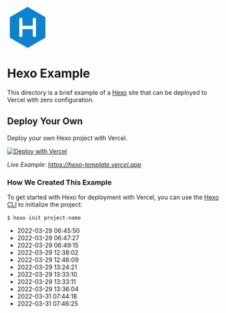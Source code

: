 ![Hexo Logo](https://github.com/vercel/vercel/blob/main/packages/frameworks/logos/hexo.svg)

# Hexo Example

This directory is a brief example of a [Hexo](https://hexo.io/) site that can be deployed to Vercel with zero configuration.

## Deploy Your Own

Deploy your own Hexo project with Vercel.

[![Deploy with Vercel](https://vercel.com/button)](https://vercel.com/new/clone?repository-url=https://github.com/vercel/vercel/tree/main/examples/hexo&template=hexo)

_Live Example: https://hexo-template.vercel.app_

### How We Created This Example

To get started with Hexo for deployment with Vercel, you can use the [Hexo CLI](https://hexo.io/docs/index.html#Installation) to initialize the project:

```shell
$ hexo init project-name
```

* 2022-03-29 06:45:50
* 2022-03-29 06:47:27
* 2022-03-29 06:49:15
* 2022-03-29 12:38:02
* 2022-03-29 12:46:09
* 2022-03-29 13:24:21
* 2022-03-29 13:33:10
* 2022-03-29 13:33:11
* 2022-03-29 13:36:04
* 2022-03-31 07:44:18
* 2022-03-31 07:46:25